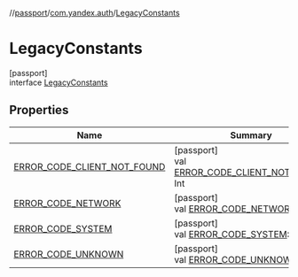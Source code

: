 //[passport](../../../index.md)/[com.yandex.auth](../index.md)/[LegacyConstants](index.md)

# LegacyConstants

[passport]\
interface [LegacyConstants](index.md)

## Properties

| Name | Summary |
|---|---|
| [ERROR_CODE_CLIENT_NOT_FOUND](-e-r-r-o-r_-c-o-d-e_-c-l-i-e-n-t_-n-o-t_-f-o-u-n-d.md) | [passport]<br>val [ERROR_CODE_CLIENT_NOT_FOUND](-e-r-r-o-r_-c-o-d-e_-c-l-i-e-n-t_-n-o-t_-f-o-u-n-d.md): Int |
| [ERROR_CODE_NETWORK](-e-r-r-o-r_-c-o-d-e_-n-e-t-w-o-r-k.md) | [passport]<br>val [ERROR_CODE_NETWORK](-e-r-r-o-r_-c-o-d-e_-n-e-t-w-o-r-k.md): Int |
| [ERROR_CODE_SYSTEM](-e-r-r-o-r_-c-o-d-e_-s-y-s-t-e-m.md) | [passport]<br>val [ERROR_CODE_SYSTEM](-e-r-r-o-r_-c-o-d-e_-s-y-s-t-e-m.md): Int |
| [ERROR_CODE_UNKNOWN](-e-r-r-o-r_-c-o-d-e_-u-n-k-n-o-w-n.md) | [passport]<br>val [ERROR_CODE_UNKNOWN](-e-r-r-o-r_-c-o-d-e_-u-n-k-n-o-w-n.md): Int |
